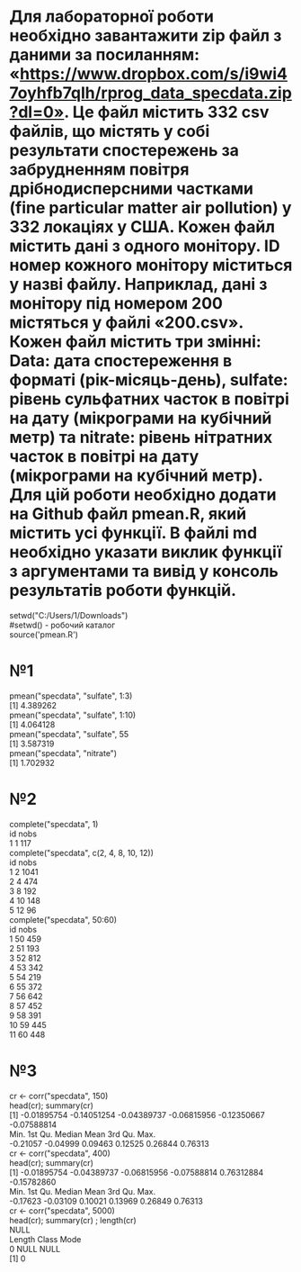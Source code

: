 # Для лабораторної роботи необхідно завантажити zip файл з даними за посиланням: «https://www.dropbox.com/s/i9wi47oyhfb7qlh/rprog_data_specdata.zip?dl=0». Це файл містить 332 csv файлів, що містять у собі результати спостережень за забрудненням повітря дрібнодисперсними частками (fine particular matter air pollution) у 332 локаціях у США. Кожен файл містить дані з одного монітору. ID номер кожного монітору міститься у назві файлу. Наприклад, дані з монітору під номером 200 містяться у файлі «200.csv». Кожен файл містить три змінні: Data: дата спостереження в форматі (рік-місяць-день), sulfate: рівень сульфатних часток в повітрі на дату (мікрограми на кубічний метр) та nitrate: рівень нітратних часток в повітрі на дату (мікрограми на кубічний метр). Для цій роботи необхідно додати на Github файл pmean.R, який містить усі функції. В файлі md необхідно указати виклик функції з аргументами та вивід у консоль результатів роботи функцій.

setwd("C:/Users/1/Downloads")   
#setwd() - робочий каталог   
source('pmean.R')   
   
# №1   
pmean("specdata", "sulfate", 1:3)      
   [1] 4.389262   
pmean("specdata", "sulfate", 1:10)     
   [1] 4.064128   
pmean("specdata", "sulfate", 55    
   [1] 3.587319   
pmean("specdata", "nitrate")   
   [1] 1.702932   
# №2   
complete("specdata", 1)   
   id nobs   
1  1  117   
complete("specdata", c(2, 4, 8, 10, 12))   
   id nobs   
1  2 1041   
2  4  474   
3  8  192   
4 10  148   
5 12   96   
complete("specdata", 50:60)   
    id nobs   
1  50  459   
2  51  193   
3  52  812   
4  53  342   
5  54  219   
6  55  372   
7  56  642   
8  57  452   
9  58  391   
10 59  445   
11 60  448   
# №3   
cr <- corr("specdata", 150)   
head(cr); summary(cr)   
   [1] -0.01895754 -0.14051254 -0.04389737 -0.06815956 -0.12350667 -0.07588814   
       Min.  1st Qu.   Median     Mean  3rd Qu.     Max.    
   -0.21057 -0.04999  0.09463  0.12525  0.26844  0.76313    
cr <- corr("specdata", 400)    
head(cr); summary(cr)      
   [1] -0.01895754 -0.04389737 -0.06815956 -0.07588814  0.76312884 -0.15782860   
       Min.  1st Qu.   Median     Mean  3rd Qu.     Max.    
   -0.17623 -0.03109  0.10021  0.13969  0.26849  0.76313    
cr <- corr("specdata", 5000)   
head(cr); summary(cr) ; length(cr)   
NULL   
Length  Class   Mode   
     0   NULL   NULL    
[1] 0   
